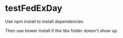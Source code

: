 # testFedExDay

Use npm install to install dependencies

Then use bower install if the libs folder doesn't show up.
